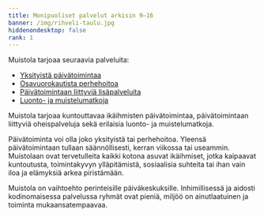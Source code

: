 ```yaml
---
title: Monipuoliset palvelut arkisin 9–16
banner: /img/rihveli-taulu.jpg
hiddenondesktop: false
rank: 1
---
```

Muistola tarjoaa seuraavia palveluita:

* <a href="palvelut/#2">Yksityistä päivätoimintaa</a>
* <a href="palvelut/#3">Osavuorokautista perhehoitoa</a>
* <a href="palvelut/#4">Päivätoimintaan liittyviä lisäpalveluita</a>
* <a href="palvelut/#5">Luonto- ja muistelumatkoja</a>

Muistola tarjoaa kuntouttavaa ikäihmisten päivätoimintaa, päivätoimintaan liittyviä oheispalveluja sekä erilaisia luonto- ja muistelumatkoja. 

Päivätoiminta voi olla joko yksityistä tai perhehoitoa.  Yleensä päivätoimintaan tullaan säännöllisesti, kerran viikossa tai useammin. Muistolaan ovat tervetulleita kaikki kotona asuvat ikäihmiset, jotka kaipaavat kuntoutusta, toimintakyvyn ylläpitämistä, sosiaalisia suhteita tai ihan vain iloa ja elämyksiä arkea piristämään. 

Muistola on vaihtoehto perinteisille päiväkeskuksille. Inhimillisessä ja aidosti kodinomaisessa palvelussa ryhmät ovat pieniä, miljöö on ainutlaatuinen ja toiminta mukaansatempaavaa.
